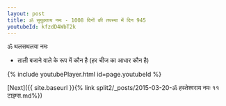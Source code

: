 ```yaml
---
layout: post
title: ॐ सुयुक्ताय नमः - 1008 दिनों की तपस्या में दिन 945
youtubeId: kfzdD4WbT2k
---
```

 
 
 ॐ थलसथलया नमः  
 
 -  ताली बजाने वाले के रूप में कौन है (हर चीज का आधार कौन है) 
 
  
 
  
 
 
 
 
 
 


{% include youtubePlayer.html id=page.youtubeId %}
 
[Next]({{ site.baseurl }}{% link  split2/_posts/2015-03-20-ॐ हस्तेश्वराय नमः ११ टाइम्स.md%})
 
